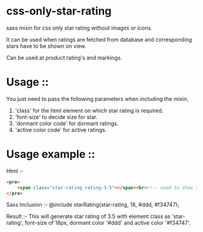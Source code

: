 # css-only-star-rating
sass mixin for css only star rating without images or icons.

It can be used when ratings are fetched from database and corresponding stars have to be shown on view.

Can be used at product rating's and markings. 

# Usage ::
You just need to pass the following parameters when including the mixin, 
1) 'class' for the html element on which star rating is required.
2) 'font-size' to decide size for star.
3) 'dormant color code' for dormant ratings.
4) 'active color code' for active ratings.

# Usage example ::

Html :-
```html
<pre>
    <span class="star-rating rating-3-5"></span><br><!-- used to show 3.5 star rating -->
</pre>
```

Sass Inclusion :-
@include starRating(star-rating, 18, #ddd, #f34747);

Result :-
This will generate star rating of 3.5 with 
element class as 'star-rating', 
font-size of 18px, 
dormant color '#ddd' and 
active color '#f34747'.

